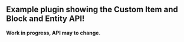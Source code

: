 ## Example plugin showing the Custom Item and Block and Entity API!<br>
**Work in progress, API may to change.**
